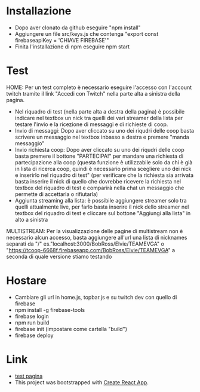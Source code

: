 
# Installazione

- Dopo aver clonato da github eseguire "npm install"
- Aggiungere un file src/keys.js che contenga "export const firebaseapiKey = 'CHIAVE FIREBASE'"
- Finita l'installazione di npm eseguire npm start

# Test

HOME: 
Per un test completo è necessario eseguire l'accesso con l'account twitch tramite il link "Accedi con Twitch" nella parte alta a sinistra della pagina.
- Nel riquadro di test (nella parte alta a destra della pagina) è possibile indicare nel textbox un nick tra quelli dei vari streamer della lista per testare l'invio e la ricezione di messaggi e di richieste di coop.
- Invio di messaggi: Dopo aver cliccato su uno dei riqudri delle coop basta scrivere un messaggio nel textbox inbasso a destra e premere "manda messaggio"
- Invio richiesta coop: Dopo aver cliccato su uno dei riqudri delle coop basta premere il bottone "PARTECIPA!" per mandare una richiesta di partecipazione alla coop (questa funzione è utilizzabile solo da chi è già in lista di ricerca coop, quindi è necessario prima scegliere uno dei nick e inserirlo nel riquadro di test" (per verificare che la richiesta sia arrivata basta inserire il nick di quello che dovrebbe ricevere la richiesta nel textbox del riquadro di test e comparirà nella chat un messaggio che permette di accettarla o rifiutarla)
- Aggiunta streaming alla lista: è possibile aggiungere streamer solo tra quelli attualmente live, per farlo basta inserire il nick dello streamer nel textbox del riquadro di test e cliccare sul bottone "Aggiungi alla lista" in alto a sinistra

MULTISTREAM:
Per la visualizzazione delle pagine di multistream non è necessario alcun accesso, basta aggiungere all'url una lista di nicknames separati da "/" es."localhost:3000/BobRoss/Elvie/TEAMEVGA" o "https://tcoop-6668f.firebaseapp.com/BobRoss/Elvie/TEAMEVGA" a seconda di quale versione stiamo testando


# Hostare

- Cambiare gli url in home.js, topbar.js e su twitch dev con quello di firebase
- npm install -g firebase-tools
- firebase login
- npm run build
- firebase init (impostare come cartella "build")
- firebase deploy

# Link

- [test pagina](https://tcoop-6668f.firebaseapp.com/)
- This project was bootstrapped with [Create React App](https://github.com/facebookincubator/create-react-app).